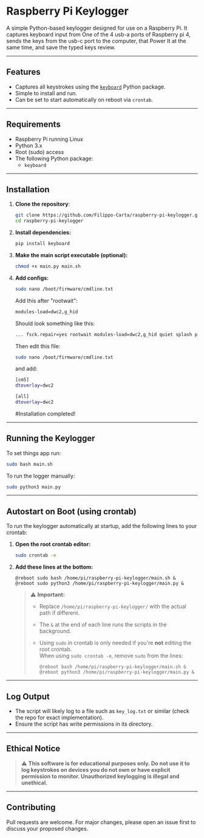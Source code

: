 # Raspberry Pi Keylogger

A simple Python-based keylogger designed for use on a Raspberry Pi. It captures keyboard input from One of the 4 usb-a ports of Raspberry pi 4, sends the keys from the usb-c port to the computer, that Power It at the same time, and save the typed keys review.

---

## Features

- Captures all keystrokes using the [`keyboard`](https://pypi.org/project/keyboard/) Python package.
- Simple to install and run.
- Can be set to start automatically on reboot via `crontab`.

---

## Requirements

- Raspberry Pi running Linux
- Python 3.x
- Root (sudo) access
- The following Python package:
  - `keyboard`

---

## Installation

1. **Clone the repository**:

   ```bash
   git clone https://github.com/Filippo-Carta/raspberry-pi-keylogger.git
   cd raspberry-pi-keylogger
   ```

2. **Install dependencies:**

   ```bash
   pip install keyboard
   ```

3. **Make the main script executable (optional):**

   ```bash
   chmod +x main.py main.sh
   ```

4. **Add configs:**

   ```bash
   sudo nano /boot/firmware/cmdline.txt
   ```
   Add this after "rootwait":
   ```txt
   modules-load=dwc2,g_hid
   ```
   Should look something like this:
   ```txt
   ... fsck.repair=yes rootwait modules-load=dwc2,g_hid quiet splash p ...
   ```
   Then edit this file:
   ```bash
   sudo nano /boot/firmware/cmdline.txt
   ```
   and add:
   ```bash
   [cm5]
   dtoverlay=dwc2

   [all]
   dtoverlay=dwc2
   ```
   
   #Installation completed!

---

## Running the Keylogger

To set things app run:

```bash
sudo bash main.sh
```

To run the logger manually:

```bash
sudo python3 main.py
```



---

## Autostart on Boot (using crontab)

To run the keylogger automatically at startup, add the following lines to your crontab:

1. **Open the root crontab editor:**

   ```bash
   sudo crontab -e
   ```

2. **Add these lines at the bottom:**

   ```cron
   @reboot sudo bash /home/pi/raspberry-pi-keylogger/main.sh &
   @reboot sudo python3 /home/pi/raspberry-pi-keylogger/main.py &
   ```

   > ⚠️ **Important:**
   >
   > - Replace `/home/pi/raspberry-pi-keylogger/` with the actual path if different.
   > - The `&` at the end of each line runs the scripts in the background.
   > - Using `sudo` in crontab is only needed if you're **not** editing the root crontab.  
   >   When using `sudo crontab -e`, remove `sudo` from the lines:
   >
   >   ```cron
   >   @reboot bash /home/pi/raspberry-pi-keylogger/main.sh &
   >   @reboot python3 /home/pi/raspberry-pi-keylogger/main.py &
   >   ```

---

## Log Output

- The script will likely log to a file such as `key_log.txt` or similar (check the repo for exact implementation).
- Ensure the script has write permissions in its directory.

---

## Ethical Notice

> ⚠️ **This software is for educational purposes only. Do not use it to log keystrokes on devices you do not own or have explicit permission to monitor. Unauthorized keylogging is illegal and unethical.**

---



## Contributing

Pull requests are welcome. For major changes, please open an issue first to discuss your proposed changes.
